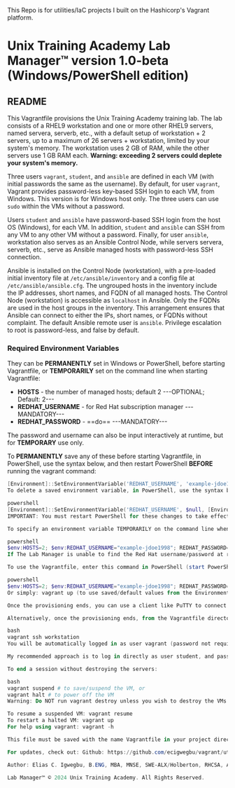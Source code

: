 This Repo is for utilities/IaC projects I built on the Hashicorp's Vagrant platform.

# Unix Training Academy Lab Manager™ version 1.0-beta (Windows/PowerShell edition)

## README

This Vagrantfile provisions the Unix Training Academy training lab. The lab consists of a RHEL9 workstation and one or more other RHEL9 servers, named servera, serverb, etc., with a default setup of workstation + 2 servers, up to a maximum of 26 servers + workstation, limited by your system's memory. The workstation uses 2 GB of RAM, while the other servers use 1 GB RAM each. **Warning: exceeding 2 servers could deplete your system's memory.**

Three users `vagrant`, `student`, and `ansible` are defined in each VM (with initial passwords the same as the username). By default, for user `vagrant`, Vagrant provides password-less key-based SSH login to each VM, from Windows. This version is for Windows host only. The three users can use `sudo` within the VMs without a password.

Users `student` and `ansible` have password-based SSH login from the host OS (Windows), for each VM. In addition, `student` and `ansible` can SSH from any VM to any other VM without a password. Finally, for user `ansible`, workstation also serves as an Ansible Control Node, while servers servera, serverb, etc., serve as Ansible managed hosts with password-less SSH connection.

Ansible is installed on the Control Node (workstation), with a pre-loaded initial inventory file at `/etc/ansible/inventory` and a config file at `/etc/ansible/ansible.cfg`. The ungrouped hosts in the inventory include the IP addresses, short names, and FQDN of all managed hosts. The Control Node (workstation) is accessible as `localhost` in Ansible. Only the FQDNs are used in the host groups in the inventory. This arrangement ensures that Ansible can connect to either the IPs, short names, or FQDNs without complaint. The default Ansible remote user is `ansible`. Privilege escalation to root is password-less, and false by default.

### Required Environment Variables

They can be **PERMANENTLY** set in Windows or PowerShell, before starting Vagrantfile, or **TEMPORARILY** set on the command line when starting Vagrantfile:

- **HOSTS** - the number of managed hosts; default 2         ---OPTIONAL; Default: 2---
- **REDHAT_USERNAME** - for Red Hat subscription manager     ---MANDATORY---
- **REDHAT_PASSWORD** - ==do==                               ---MANDATORY---

The password and username can also be input interactively at runtime, but for **TEMPORARY** use only.

To **PERMANENTLY** save any of these before starting Vagrantfile, in PowerShell, use the syntax below, and then restart PowerShell **BEFORE** running the vagrant command:

```powershell
[Environment]::SetEnvironmentVariable('REDHAT_USERNAME', 'example-jdoe1998', [EnvironmentVariableTarget]::User)
To delete a saved environment variable, in PowerShell, use the syntax below:

powershell
[Environment]::SetEnvironmentVariable('REDHAT_USERNAME', $null, [EnvironmentVariableTarget]::User)
IMPORTANT: You must restart PowerShell for these changes to take effect, BEFORE running vagrant up (see below).

To specify an environment variable TEMPORARILY on the command line when starting Vagrant, use the syntax below, but note that the variable will be requested again next time you try to run vagrant:

powershell
$env:HOSTS=2; $env:REDHAT_USERNAME="example-jdoe1998"; REDHAT_PASSWORD="example-k45U_T6hi0Yt"; vagrant up
If The Lab Manager is unable to find the Red Hat username/password at runtime, the user will be prompted to specify them interactively but this will be for TEMPORARY use only.

To use the Vagrantfile, enter this command in PowerShell (start PowerShell as Administrator):

powershell
$env:HOSTS=2; $env:REDHAT_USERNAME="example-jdoe1998"; REDHAT_PASSWORD="example-k45U_T6hi0Yt"; vagrant up
Or simply: vagrant up (to use saved/default values from the Environment) Then wait until it finishes provisioning the VMs, unless otherwise prompted for username/password. If HOSTS is not specified (command line or Environment) then a default value of 2 (for servera and serverb) will be used. (This default can be changed within the Vagrantfile, see below).

Once the provisioning ends, you can use a client like PuTTY to connect from Windows to any of the three users - student, ansible, or vagrant - on any of the servers, using their password. The IP addresses are: 192.168.56.10 (workstation), 192.168.56.11 (servera), 192.168.56.12 (serverb), etc. In addition, user vagrant can also connect from PuTTY password-less using the private key stored at .vagrant\machines\<server-name>\virtualbox\private_key. (Note: Only user vagrant has key-based SSH login from Windows, using a client like PuTTY).

Alternatively, once the provisioning ends, from the Vagrantfile directory, SSH to workstation (starting with workstation is the typical use case, but servera, serverb, etc., is also possible) thus:

bash
vagrant ssh workstation
You will be automatically logged in as user vagrant (password not required). Once logged in, you can su to user student or ansible and can freely SSH from one server to another as user student or ansible. It is recommended to use user student for all routine tasks.

My recommended approach is to log in directly as user student, and password student, using PuTTY. Users student and ansible have password-based login from the Windows host using PuTTY (for example), and can do SSH password-less key-based connections from any VM to any of the provisioned VMs once logged into any VM.

To end a session without destroying the servers:

bash
vagrant suspend # to save/suspend the VM, or
vagrant halt # to power off the VM
Warning: Do NOT run vagrant destroy unless you wish to destroy the VMs (e.g., at the end of a project/course after backing up your data).

To resume a suspended VM: vagrant resume
To restart a halted VM: vagrant up
For help using vagrant: vagrant -h

This file must be saved with the name Vagrantfile in your project directory in Windows. Then download and install Oracle VirtualBox and Vagrant for Windows from their respective websites before running this Vagrantfile. It is not necessary to download a RHEL9 image first. It will be automatically downloaded the first time this Vagrant file is run on your system.

For updates, check out: Github: https://github.com/ecigwegbu/vagrant/uta-lab-manager/Vagrantfile

Author: Elias C. Igwegbu, B.ENG, MBA, MNSE, SWE-ALX/Holberton, RHCSA, AWS-CCP

Lab Manager™ © 2024 Unix Training Academy. All Rights Reserved.
